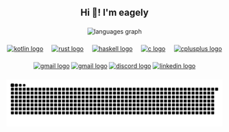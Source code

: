 

<h2 align="center">Hi 👋! I'm eagely</h2>

###

<div align="center">
  <img src="https://github-readme-stats.vercel.app/api/top-langs?username=eagely&locale=en&hide_title=false&layout=compact&card_width=320&langs_count=5&theme=dracula&hide_border=false" height="150" alt="languages graph"  />
</div>

###

<div align="center">
  <a href="https://kotlinlang.org" target="_blank"><img src="https://cdn.jsdelivr.net/gh/devicons/devicon/icons/kotlin/kotlin-original.svg" height="30" alt="kotlin logo" /></a>
  <img width="12" />
  <a href="https://www.rust-lang.org" target="_blank"><img src="https://cdn.jsdelivr.net/gh/devicons/devicon/icons/rust/rust-original.svg" height="30" alt="rust logo" /></a>
  <img width="12" />
  <a href="https://www.haskell.org" target="_blank"><img src="https://cdn.jsdelivr.net/gh/devicons/devicon/icons/haskell/haskell-original.svg" height="30" alt="haskell logo" /></a>
  <img width="12" />
  <a href="https://en.wikipedia.org/wiki/C_(programming_language)" target="_blank"><img src="https://cdn.jsdelivr.net/gh/devicons/devicon/icons/c/c-original.svg" height="30" alt="c logo" /></a>
  <img width="12" />
  <a href="https://en.wikipedia.org/wiki/C%2B%2B" target="_blank"><img src="https://cdn.jsdelivr.net/gh/devicons/devicon/icons/cplusplus/cplusplus-original.svg" height="30" alt="cplusplus logo" /></a>
</div>

###

<div align="center">
  <a href="https://eagely.dev" target="_blank"><img src="https://img.shields.io/static/v1?message=Portfolio&label=&color=101010&logoColor=white&labelColor=&style=for-the-badge" height="35" alt="gmail logo" /></a>
  <a href="mailto:artemiy.smirnov@proton.me" target="_blank"><img src="https://img.shields.io/static/v1?message=Email&logo=gmail&label=&color=9F64E4&logoColor=white&labelColor=&style=for-the-badge" height="35" alt="gmail logo" /></a>
  <a href="https://discordapp.com/users/415132870252822539" target="_blank"><img src="https://img.shields.io/static/v1?message=Discord&logo=discord&label=&color=7289DA&logoColor=white&labelColor=&style=for-the-badge" height="35" alt="discord logo" /></a>
  <a href="https://www.linkedin.com/in/artemiy-smirnov-422482262" target="_blank"><img src="https://img.shields.io/static/v1?message=LinkedIn&logo=linkedin&label=&color=0077B5&logoColor=white&labelColor=&style=for-the-badge" height="35" alt="linkedin logo" /></a>
</div>


###

<div align="center">
  <img src="https://raw.githubusercontent.com/eagely/eagely/output/snake.svg" alt="Snake animation" />
</div>

###
